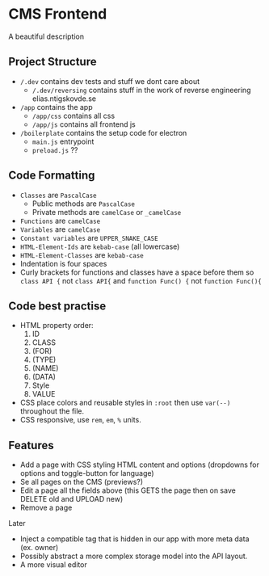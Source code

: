 # CMS Frontend

A beautiful description


## Project Structure
- `/.dev` contains dev tests and stuff we dont care about
    - `/.dev/reversing` contains stuff in the work of reverse engineering elias.ntigskovde.se
- `/app` contains the app
    - `/app/css` contains all css
    - `/app/js` contains all frontend js 
- `/boilerplate` contains the setup code for electron
    - `main.js` entrypoint
    - `preload.js` ??

## Code Formatting
- `Classes` are `PascalCase`
    - Public methods are `PascalCase`
    - Private methods are `camelCase` or `_camelCase` 
- `Functions` are `camelCase`
- `Variables` are `camelCase`
- `Constant variables` are `UPPER_SNAKE_CASE`
- `HTML-Element-Ids` are `kebab-case` (all lowercase)
- `HTML-Element-Classes` are `kebab-case`
- Indentation is four spaces
- Curly brackets for functions and classes have a space before them so `class API {` not `class API{` and `function Func() {` not `function Func(){`

## Code best practise
- HTML property order:
    1. ID
    2. CLASS
    3. (FOR)
    4. (TYPE)
    5. (NAME)
    6. (DATA)
    7. Style
    8. VALUE
- CSS place colors and reusable styles in `:root` then use `var(--)` throughout the file.
- CSS responsive, use `rem`, `em`, `%` units.


## Features
- Add a page with CSS styling HTML content and options (dropdowns for options and toggle-button for language)
- Se all pages on the CMS (previews?)
- Edit a page all the fields above (this GETS the page then on save DELETE old and UPLOAD new)
- Remove a page

Later
- Inject a compatible tag that is hidden in our app with more meta data (ex. owner)
- Possibly abstract a more complex storage model into the API layout.
- A more visual editor